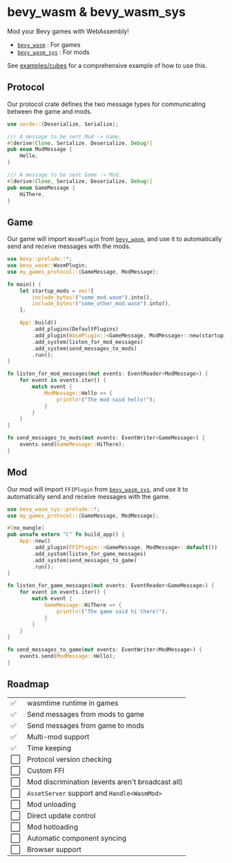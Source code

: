 # bevy_wasm & bevy_wasm_sys

Mod your Bevy games with WebAssembly!

- [`bevy_wasm`](https://crates.io/crates/bevy_wasm) : For games
- [`bevy_wasm_sys`](https://crates.io/crates/bevy_wasm_sys) : For mods

See [examples/cubes](https://github.com/BrandonDyer64/bevy_wasm/tree/main/examples/cubes) for a comprehensive example of how to use this.

## Protocol

Our protocol crate defines the two message types for communicating between the game and mods.

```rust
use serde::{Deserialize, Serialize};

/// A message to be sent Mod -> Game.
#[derive(Clone, Serialize, Deserialize, Debug)]
pub enum ModMessage {
    Hello,
}

/// A message to be sent Game -> Mod.
#[derive(Clone, Serialize, Deserialize, Debug)]
pub enum GameMessage {
    HiThere,
}
```

## Game

Our game will import `WasmPlugin` from [`bevy_wasm`](https://crates.io/crates/bevy_wasm), and use it to automatically send and receive messages with the mods.

```rust
use bevy::prelude::*;
use bevy_wasm::WasmPlugin;
use my_games_protocol::{GameMessage, ModMessage};

fn main() {
    let startup_mods = vec![
        include_bytes!("some_mod.wasm").into(),
        include_bytes!("some_other_mod.wasm").into(),
    ];

    App::build()
        .add_plugins(DefaultPlugins)
        .add_plugin(WasmPlugin::<GameMessage, ModMessage>::new(startup_mods))
        .add_system(listen_for_mod_messages)
        .add_system(send_messages_to_mods)
        .run();
}

fn listen_for_mod_messages(mut events: EventReader<ModMessage>) {
    for event in events.iter() {
        match event {
            ModMessage::Hello => {
                println!("The mod said hello!");
            }
        }
    }
}

fn send_messages_to_mods(mut events: EventWriter<GameMessage>) {
    events.send(GameMessage::HiThere);
}
```

## Mod

Our mod will import `FFIPlugin` from [`bevy_wasm_sys`](https://crates.io/crates/bevy_wasm_sys), and use it to automatically send and receive messages with the game.

```rust
use bevy_wasm_sys::prelude::*;
use my_games_protocol::{GameMessage, ModMessage};

#[no_mangle]
pub unsafe extern "C" fn build_app() {
    App::new()
        .add_plugin(FFIPlugin::<GameMessage, ModMessage>::default())
        .add_system(listen_for_game_messages)
        .add_system(send_messages_to_game)
        .run();
}

fn listen_for_game_messages(mut events: EventReader<GameMessage>) {
    for event in events.iter() {
        match event {
            GameMessage::HiThere => {
                println!("The game said hi there!");
            }
        }
    }
}

fn send_messages_to_game(mut events: EventWriter<ModMessage>) {
    events.send(ModMessage::Hello);
}
```

## Roadmap

|     |                                                  |
| --- | ------------------------------------------------ |
| ✅  | wasmtime runtime in games                        |
| ✅  | Send messages from mods to game                  |
| ✅  | Send messages from game to mods                  |
| ✅  | Multi-mod support                                |
| ✅  | Time keeping                                     |
| ⬜  | Protocol version checking                        |
| ⬜  | Custom FFI                                       |
| ⬜  | Mod discrimination (events aren't broadcast all) |
| ⬜  | `AssetServer` support and `Handle<WasmMod>`      |
| ⬜  | Mod unloading                                    |
| ⬜  | Direct update control                            |
| ⬜  | Mod hotloading                                   |
| ⬜  | Automatic component syncing                      |
| ⬜  | Browser support                                  |
